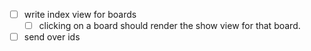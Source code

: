 - [ ] write index view for boards
  - [ ] clicking on a board should render the show view for that board.
- [ ] send over ids
